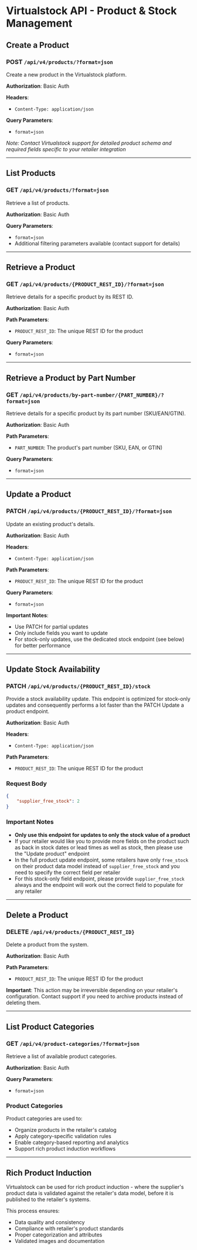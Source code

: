 # Virtualstock API - Product & Stock Management

## Create a Product

### POST `/api/v4/products/?format=json`

Create a new product in the Virtualstock platform.

**Authorization**: Basic Auth

**Headers**:
- `Content-Type: application/json`

**Query Parameters**:
- `format=json`

*Note: Contact Virtualstock support for detailed product schema and required fields specific to your retailer integration*

---

## List Products

### GET `/api/v4/products/?format=json`

Retrieve a list of products.

**Authorization**: Basic Auth

**Query Parameters**:
- `format=json`
- Additional filtering parameters available (contact support for details)

---

## Retrieve a Product

### GET `/api/v4/products/{PRODUCT_REST_ID}/?format=json`

Retrieve details for a specific product by its REST ID.

**Authorization**: Basic Auth

**Path Parameters**:
- `PRODUCT_REST_ID`: The unique REST ID for the product

**Query Parameters**:
- `format=json`

---

## Retrieve a Product by Part Number

### GET `/api/v4/products/by-part-number/{PART_NUMBER}/?format=json`

Retrieve details for a specific product by its part number (SKU/EAN/GTIN).

**Authorization**: Basic Auth

**Path Parameters**:
- `PART_NUMBER`: The product's part number (SKU, EAN, or GTIN)

**Query Parameters**:
- `format=json`

---

## Update a Product

### PATCH `/api/v4/products/{PRODUCT_REST_ID}/?format=json`

Update an existing product's details.

**Authorization**: Basic Auth

**Headers**:
- `Content-Type: application/json`

**Path Parameters**:
- `PRODUCT_REST_ID`: The unique REST ID for the product

**Query Parameters**:
- `format=json`

**Important Notes**:
- Use PATCH for partial updates
- Only include fields you want to update
- For stock-only updates, use the dedicated stock endpoint (see below) for better performance

---

## Update Stock Availability

### PATCH `/api/v4/products/{PRODUCT_REST_ID}/stock`

Provide a stock availability update. This endpoint is optimized for stock-only updates and consequently performs a lot faster than the PATCH Update a product endpoint.

**Authorization**: Basic Auth

**Headers**:
- `Content-Type: application/json`

**Path Parameters**:
- `PRODUCT_REST_ID`: The unique REST ID for the product

### Request Body

```json
{
    "supplier_free_stock": 2
}
```

### Important Notes

- **Only use this endpoint for updates to only the stock value of a product**
- If your retailer would like you to provide more fields on the product such as back in stock dates or lead times as well as stock, then please use the "Update product" endpoint
- In the full product update endpoint, some retailers have only `free_stock` on their product data model instead of `supplier_free_stock` and you need to specify the correct field per retailer
- For this stock-only field endpoint, please provide `supplier_free_stock` always and the endpoint will work out the correct field to populate for any retailer

---

## Delete a Product

### DELETE `/api/v4/products/{PRODUCT_REST_ID}`

Delete a product from the system.

**Authorization**: Basic Auth

**Path Parameters**:
- `PRODUCT_REST_ID`: The unique REST ID for the product

**Important**: This action may be irreversible depending on your retailer's configuration. Contact support if you need to archive products instead of deleting them.

---

## List Product Categories

### GET `/api/v4/product-categories/?format=json`

Retrieve a list of available product categories.

**Authorization**: Basic Auth

**Query Parameters**:
- `format=json`

### Product Categories

Product categories are used to:
- Organize products in the retailer's catalog
- Apply category-specific validation rules
- Enable category-based reporting and analytics
- Support rich product induction workflows

---

## Rich Product Induction

Virtualstock can be used for rich product induction - where the supplier's product data is validated against the retailer's data model, before it is published to the retailer's systems.

This process ensures:
- Data quality and consistency
- Compliance with retailer's product standards
- Proper categorization and attributes
- Validated images and documentation
